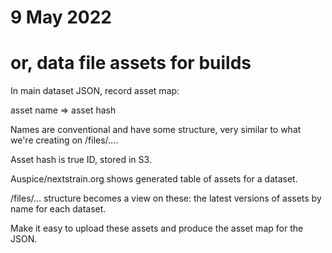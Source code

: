 # 9 May 2022
# or, data file assets for builds

In main dataset JSON, record asset map:

  asset name => asset hash

Names are conventional and have some structure, very similar to what we're
creating on /files/….

Asset hash is true ID, stored in S3.

Auspice/nextstrain.org shows generated table of assets for a dataset.

/files/… structure becomes a view on these: the latest versions of assets by
name for each dataset.

Make it easy to upload these assets and produce the asset map for the JSON.
